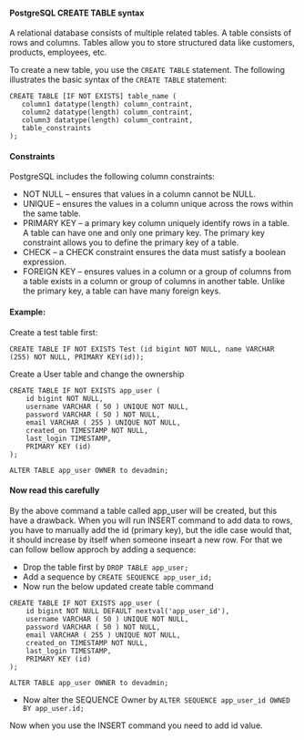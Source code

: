 #### PostgreSQL CREATE TABLE syntax

A relational database consists of multiple related tables. A table consists of rows and columns. Tables allow you to store structured data like customers, products, employees, etc.

To create a new table, you use the `CREATE TABLE` statement. The following illustrates the basic syntax of the `CREATE TABLE` statement:

```
CREATE TABLE [IF NOT EXISTS] table_name (
   column1 datatype(length) column_contraint,
   column2 datatype(length) column_contraint,
   column3 datatype(length) column_contraint,
   table_constraints
);
```

#### Constraints
PostgreSQL includes the following column constraints:

* NOT NULL – ensures that values in a column cannot be NULL.
* UNIQUE – ensures the values in a column unique across the rows within the same table.
* PRIMARY KEY – a primary key column uniquely identify rows in a table. A table can have one and only one primary key. The primary key constraint allows you  to define the primary key of a table.
* CHECK – a CHECK constraint ensures the data must satisfy a boolean expression.
* FOREIGN KEY – ensures values in a column or a group of columns from a table exists in a column or group of columns in another table. Unlike the primary key, a table can have many foreign keys.


#### Example:

Create a test table first:

```
CREATE TABLE IF NOT EXISTS Test (id bigint NOT NULL, name VARCHAR (255) NOT NULL, PRIMARY KEY(id));
```


Create a User table and change the ownership

```
CREATE TABLE IF NOT EXISTS app_user (
	id bigint NOT NULL,
	username VARCHAR ( 50 ) UNIQUE NOT NULL,
	password VARCHAR ( 50 ) NOT NULL,
	email VARCHAR ( 255 ) UNIQUE NOT NULL,
	created_on TIMESTAMP NOT NULL,
    last_login TIMESTAMP,
    PRIMARY KEY (id) 
);

ALTER TABLE app_user OWNER to devadmin;
```

#### Now read this carefully 

By the above command a table called app_user will be created, but this have a drawback. When you will run INSERT command to add data to rows, you have to manually add the id (primary key), but the idle case would that, it should increase by itself when someone inseart a new row. For that we can follow bellow approch by adding a sequence:

* Drop the table first by `DROP TABLE app_user;`
* Add a sequence by `CREATE SEQUENCE app_user_id;`
* Now run the below updated create table command 
```
CREATE TABLE IF NOT EXISTS app_user (
	id bigint NOT NULL DEFAULT nextval('app_user_id'),
	username VARCHAR ( 50 ) UNIQUE NOT NULL,
	password VARCHAR ( 50 ) NOT NULL,
	email VARCHAR ( 255 ) UNIQUE NOT NULL,
	created_on TIMESTAMP NOT NULL,
    last_login TIMESTAMP,
    PRIMARY KEY (id) 
);

ALTER TABLE app_user OWNER to devadmin;
```
* Now alter the SEQUENCE Owner by `ALTER SEQUENCE app_user_id OWNED BY app_user.id;`

Now when you use the INSERT command you need to add id value.